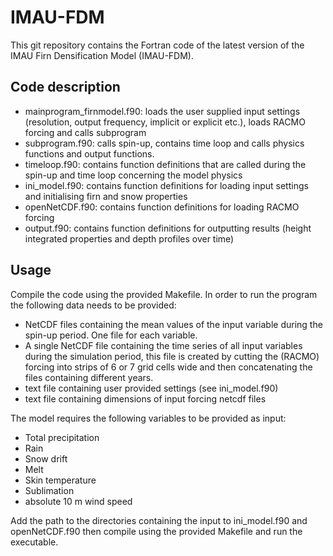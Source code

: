 # IMAU-FDM
This git repository contains the Fortran code of the latest version of the IMAU Firn Densification Model (IMAU-FDM).

## Code description

* mainprogram_firnmodel.f90: loads the user supplied input settings (resolution, output frequency, implicit or explicit etc.), loads RACMO forcing and calls subprogram
* subprogram.f90: calls spin-up, contains time loop and calls physics functions and output functions.
* timeloop.f90: contains function definitions that are called during the spin-up and time loop concerning the model physics
* ini_model.f90: contains function definitions for loading input settings and initialising firn and snow properties
* openNetCDF.f90: contains function definitions for loading RACMO forcing
* output.f90: contains function definitions for outputting results (height integrated properties and depth profiles over time)

## Usage

Compile the code using the provided Makefile. In order to run the program the following data needs to be provided:

* NetCDF files containing the mean values of the input variable during the spin-up period. One file for each variable.
* A single NetCDF file containing the time series of all input variables during the simulation period, this file is created by cutting the (RACMO) forcing into strips of 6 or 7 grid cells wide and then concatenating the files containing different years.
* text file containing user provided settings (see ini_model.f90)
* text file containing dimensions of input forcing netcdf files

The model requires the following variables to be provided as input:
* Total precipitation
* Rain
* Snow drift
* Melt
* Skin temperature
* Sublimation
* absolute 10 m wind speed

Add the path to the directories containing the input to ini_model.f90 and openNetCDF.f90 then compile using the provided Makefile and run the executable.
